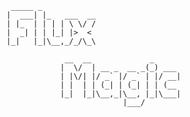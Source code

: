 



       _____ _            
      |  ___| |_   ___  __
      | |_  | | | | \ \/ /
      |  _| | | |_| |>  < 
      |_|   |_|\__,_/_/\_\
                        
                   __  __             _      
                  |  \/  | __ _  __ _(_) ___ 
                  | |\/| |/ _` |/ _` | |/ __|
                  | |  | | (_| | (_| | | (__ 
                  |_|  |_|\__,_|\__, |_|\___|
                                |___/        
